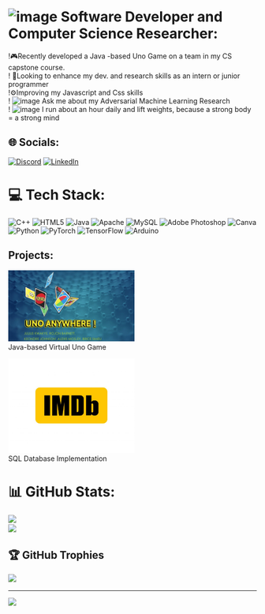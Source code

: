 # <img src="https://github.com/rojonbarnett/rojonbarnett/assets/77937166/5e81995a-ea70-4927-a905-0bcfe851b04a" width="50" height="50" alt="image" /> Software Developer and Computer Science    Researcher:

!🎮Recently developed a Java -based Uno Game on a team in my CS capstone course.<br>!
🔬Looking to enhance my dev. and research skills as an intern or junior programmer<br>!⚙️Improving my Javascript and Css skills<br> ! <img src="https://github.com/rojonbarnett/rojonbarnett/assets/77937166/bdea7b14-9d28-4faf-8903-5bc75a7d264c" width = "15" height = "15" alt = "image" />
Ask me about my Adversarial Machine Learning Research<br>! <img src = "https://github.com/rojonbarnett/rojonbarnett/assets/77937166/a88843da-f58b-4d9d-aad1-b0d76fcb8520" width = "15" height = "15" alt = image />
I run about an hour daily and lift weights, because a strong body = a strong mind


## 🌐 Socials:
[![Discord](https://img.shields.io/badge/Discord-%237289DA.svg?logo=discord&logoColor=white)](https://discord.gg/RoJon#1435) [![LinkedIn](https://img.shields.io/badge/LinkedIn-%230077B5.svg?logo=linkedin&logoColor=white)](https://linkedin.com/in/www.linkedin.com/in/rojonbarnett) 

# 💻 Tech Stack:
![C++](https://img.shields.io/badge/c++-%2300599C.svg?style=for-the-badge&logo=c%2B%2B&logoColor=white) ![HTML5](https://img.shields.io/badge/html5-%23E34F26.svg?style=for-the-badge&logo=html5&logoColor=white) ![Java](https://img.shields.io/badge/java-%23ED8B00.svg?style=for-the-badge&logo=java&logoColor=white) ![Apache](https://img.shields.io/badge/apache-%23D42029.svg?style=for-the-badge&logo=apache&logoColor=white) ![MySQL](https://img.shields.io/badge/mysql-%2300f.svg?style=for-the-badge&logo=mysql&logoColor=white) ![Adobe Photoshop](https://img.shields.io/badge/adobephotoshop-%2331A8FF.svg?style=for-the-badge&logo=adobephotoshop&logoColor=white) ![Canva](https://img.shields.io/badge/Canva-%2300C4CC.svg?style=for-the-badge&logo=Canva&logoColor=white) ![Python](https://img.shields.io/badge/python-3670A0?style=for-the-badge&logo=python&logoColor=ffdd54) ![PyTorch](https://img.shields.io/badge/PyTorch-%23EE4C2C.svg?style=for-the-badge&logo=PyTorch&logoColor=white) ![TensorFlow](https://img.shields.io/badge/TensorFlow-%23FF6F00.svg?style=for-the-badge&logo=TensorFlow&logoColor=white) ![Arduino](https://img.shields.io/badge/-Arduino-00979D?style=for-the-badge&logo=Arduino&logoColor=white)

## Projects:
[<img src = "https://github.com/rojonbarnett/rojonbarnett/blob/main/UnoProjectPERFECT.gif" alt = "Uno Project" width = "256"/>](https://github.com/rojonbarnett/UnoAnywhere-VirtualUnoGame) <br/> Java-based Virtual Uno Game

[<img src = "https://github.com/rojonbarnett/rojonbarnett/blob/main/imdb%20logo.jpg" alt = "SQL IMDB Database" width = "256"/>](https://github.com/rojonbarnett/sqlDatabase) <br/>
SQL Database Implementation

# 📊 GitHub Stats:
![](https://github-readme-stats.vercel.app/api?username=rojonbarnett&theme=onedark&hide_border=false&include_all_commits=false&count_private=false)<br/>
![](https://github-readme-streak-stats.herokuapp.com/?user=rojonbarnett&theme=onedark&hide_border=false)<br/>


## 🏆 GitHub Trophies
![](https://github-profile-trophy.vercel.app/?username=rojonbarnett&theme=juicyfresh&no-frame=false&no-bg=true&margin-w=4)

---
[![](https://visitcount.itsvg.in/api?id=rojonbarnett&icon=0&color=0)](https://visitcount.itsvg.in)

<!-- Proudly created with GPRM ( https://gprm.itsvg.in ) -->
